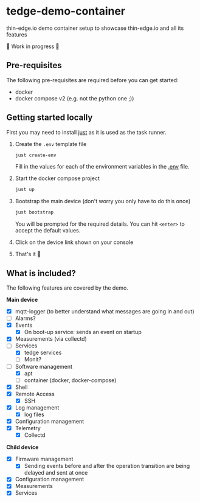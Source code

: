 # tedge-demo-container
thin-edge.io demo container setup to showcase thin-edge.io and all its features

🚧 Work in progress 🚧

## Pre-requisites

The following pre-requisites are required before you can get started:

* docker
* docker compose v2 (e.g. not the python one ;))

## Getting started locally

First you may need to install [just](https://just.systems/man/en/chapter_1.html) as it is used as the task runner.

1. Create the `.env` template file

    ```sh
    just create-env
    ```

    Fill in the values for each of the environment variables in the [.env](./.env) file.

2. Start the docker compose project

    ```sh
    just up
    ```

3. Bootstrap the main device (don't worry you only have to do this once)

    ```sh
    just bootstrap
    ```

    You will be prompted for the required details. You can hit `<enter>` to accept the default values.

4. Click on the device link shown on your console

5. That's it 🚀

## What is included?

The following features are covered by the demo.

**Main device**

* [x] mqtt-logger (to better understand what messages are going in and out)
* [ ] Alarms?
* [x] Events
    * [x] On boot-up service: sends an event on startup
* [x] Measurements (via collectd)
* [ ] Services
    * [x] tedge services
    * [ ] Monit?
* [ ] Software management
    * [x] apt
    * [ ] container (docker, docker-compose)
* [x] Shell
* [x] Remote Access
    * [x] SSH
* [x] Log management
    * [x] log files
* [x] Configuration management
* [x] Telemetry
    * [x] Collectd

**Child device**

* [x] Firmware management
    * [x] Sending events before and after the operation transition are being delayed and sent at once
* [x] Configuration management
* [x] Measurements
* [x] Services
